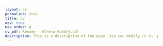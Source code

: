 ```yaml
---
layout: cv
permalink: /cv/
title: cv
nav: true
nav_order: 4
cv_pdf: Resume - Athena Gundry.pdf
description: This is a description of the page. You can modify it in 'pages/_cv.md'. You can also change or remove the top pdf download button.
---
```

